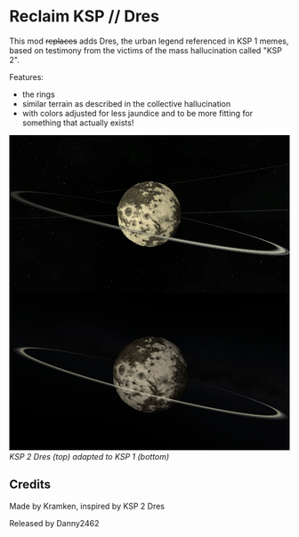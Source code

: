 # Reclaim KSP // Dres

This mod ~~replaces~~ adds Dres, the urban legend referenced in KSP 1 memes, based on testimony from the victims of the mass hallucination called "KSP 2".

Features:
- the rings
- similar terrain as described in the collective hallucination
- with colors adjusted for less jaundice and to be more fitting for something that actually exists!

![KSP 2 Dres (top) adapted to KSP 1 (bottom)](.github/rsc/img/compare-ksp2-ksp1.png) 
_KSP 2 Dres (top) adapted to KSP 1 (bottom)_

## Credits
Made by Kramken, inspired by KSP 2 Dres

Released by Danny2462
